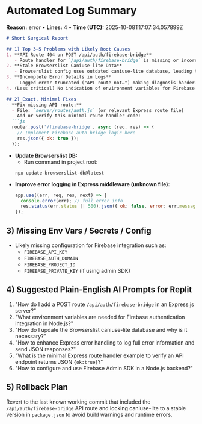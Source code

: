 # Automated Log Summary

**Reason:** error • **Lines:** 4 • **Time (UTC):** 2025-10-08T17:07:34.057899Z

<!-- fingerprint:fb0ad1be55ed -->

```markdown
# Short Surgical Report

## 1) Top 3–5 Problems with Likely Root Causes
1. **API Route 404 on POST /api/auth/firebase-bridge**
   - Route handler for `/api/auth/firebase-bridge` is missing or incorrect in the Express server.
2. **Stale Browserslist Caniuse-lite Data**
   - Browserslist config uses outdated caniuse-lite database, leading to potential build/browser inconsistency warnings.
3. **Incomplete Error Details in Logs**
   - Logged error truncated ("API route not…") making diagnosis harder.
4. (Less critical) No indication of environment variables for Firebase auth integration, which might cause runtime failures.

## 2) Exact, Minimal Fixes
- **Fix missing API route:**  
  - File: `server/routes/auth.js` (or relevant Express route file)  
  - Add or verify this minimal route handler code:
  ```js
  router.post('/firebase-bridge', async (req, res) => {
    // Implement Firebase auth bridge logic here
    res.json({ ok: true });
  });
  ```
- **Update Browserslist DB:**  
  - Run command in project root:  
  ```
  npx update-browserslist-db@latest
  ```
- **Improve error logging in Express middleware (unknown file):**  
  ```js
  app.use((err, req, res, next) => {
    console.error(err); // full error info
    res.status(err.status || 500).json({ ok: false, error: err.message || 'Internal error' });
  });
  ```

## 3) Missing Env Vars / Secrets / Config
- Likely missing configuration for Firebase integration such as:  
  - `FIREBASE_API_KEY`  
  - `FIREBASE_AUTH_DOMAIN`  
  - `FIREBASE_PROJECT_ID`  
  - `FIREBASE_PRIVATE_KEY` (if using admin SDK)

## 4) Suggested Plain-English AI Prompts for Replit
1. "How do I add a POST route `/api/auth/firebase-bridge` in an Express.js server?"
2. "What environment variables are needed for Firebase authentication integration in Node.js?"
3. "How do I update the Browserslist caniuse-lite database and why is it necessary?"
4. "How to enhance Express error handling to log full error information and send JSON responses?"
5. "What is the minimal Express route handler example to verify an API endpoint returns JSON `{ok:true}`?"
6. "How to configure and use Firebase Admin SDK in a Node.js backend?"

## 5) Rollback Plan
Revert to the last known working commit that included the `/api/auth/firebase-bridge` API route and locking caniuse-lite to a stable version in `package.json` to avoid build warnings and runtime errors.
```
